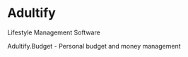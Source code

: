 # Adultify
Lifestyle Management Software

Adultify.Budget - Personal budget and money management 


